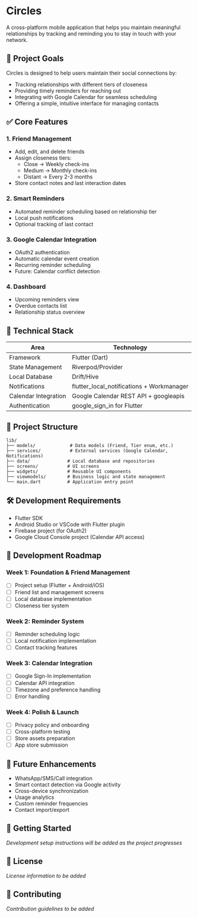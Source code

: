 # Circles

A cross-platform mobile application that helps you maintain meaningful relationships by tracking and reminding you to stay in touch with your network.

## 🎯 Project Goals

Circles is designed to help users maintain their social connections by:
- Tracking relationships with different tiers of closeness
- Providing timely reminders for reaching out
- Integrating with Google Calendar for seamless scheduling
- Offering a simple, intuitive interface for managing contacts

## ✅ Core Features

### 1. Friend Management
- Add, edit, and delete friends
- Assign closeness tiers:
  - Close → Weekly check-ins
  - Medium → Monthly check-ins
  - Distant → Every 2-3 months
- Store contact notes and last interaction dates

### 2. Smart Reminders
- Automated reminder scheduling based on relationship tier
- Local push notifications
- Optional tracking of last contact

### 3. Google Calendar Integration
- OAuth2 authentication
- Automatic calendar event creation
- Recurring reminder scheduling
- Future: Calendar conflict detection

### 4. Dashboard
- Upcoming reminders view
- Overdue contacts list
- Relationship status overview

## 🧱 Technical Stack

| Area | Technology |
|------|------------|
| Framework | Flutter (Dart) |
| State Management | Riverpod/Provider |
| Local Database | Drift/Hive |
| Notifications | flutter_local_notifications + Workmanager |
| Calendar Integration | Google Calendar REST API + googleapis |
| Authentication | google_sign_in for Flutter |

## 📁 Project Structure

```
lib/
├── models/             # Data models (Friend, Tier enum, etc.)
├── services/           # External services (Google Calendar, Notifications)
├── data/              # Local database and repositories
├── screens/           # UI screens
├── widgets/           # Reusable UI components
├── viewmodels/        # Business logic and state management
└── main.dart          # Application entry point
```

## 🛠️ Development Requirements

- Flutter SDK
- Android Studio or VSCode with Flutter plugin
- Firebase project (for OAuth2)
- Google Cloud Console project (Calendar API access)

## 📅 Development Roadmap

### Week 1: Foundation & Friend Management
- [ ] Project setup (Flutter + Android/iOS)
- [ ] Friend list and management screens
- [ ] Local database implementation
- [ ] Closeness tier system

### Week 2: Reminder System
- [ ] Reminder scheduling logic
- [ ] Local notification implementation
- [ ] Contact tracking features

### Week 3: Calendar Integration
- [ ] Google Sign-In implementation
- [ ] Calendar API integration
- [ ] Timezone and preference handling
- [ ] Error handling

### Week 4: Polish & Launch
- [ ] Privacy policy and onboarding
- [ ] Cross-platform testing
- [ ] Store assets preparation
- [ ] App store submission

## 🔮 Future Enhancements

- WhatsApp/SMS/Call integration
- Smart contact detection via Google activity
- Cross-device synchronization
- Usage analytics
- Custom reminder frequencies
- Contact import/export

## 📱 Getting Started

*Development setup instructions will be added as the project progresses*

## 📄 License

*License information to be added*

## 🤝 Contributing

*Contribution guidelines to be added*
